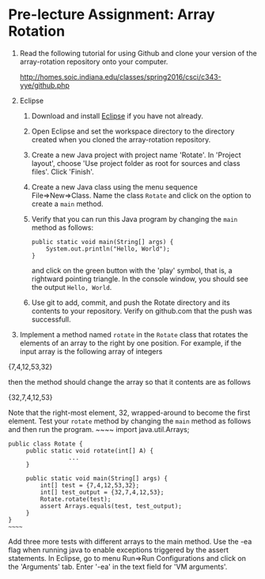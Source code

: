 # Pre-lecture Assignment: Array Rotation

1. Read the following tutorial for using Github and clone your version
   of the array-rotation repository onto your computer.

   http://homes.soic.indiana.edu/classes/spring2016/csci/c343-yye/github.php

2. Eclipse
    1. Download and install [Eclipse](https://eclipse.org/downloads/)
       if you have not already.
    2. Open Eclipse and set the workspace directory to the directory
      created when you cloned the array-rotation repository.
    3. Create a new Java project with project name 'Rotate'.
      In 'Project layout', choose 'Use project folder as root
      for sources and class files'. Click 'Finish'.
    4. Create a new Java class using the menu sequence File=>New=>Class.
      Name the class `Rotate` and click on the option to
      create a `main` method.
    5. Verify that you can run this Java program by changing the `main`
        method as follows:
     
        ~~~~
        public static void main(String[] args) {
            System.out.println("Hello, World");
        }
        ~~~~
        
        and click on the green button with the 'play' symbol, that is, a
        rightward pointing triangle. In the console window, you should
        see the output `Hello, World`.
   6. Use git to add, commit, and push the Rotate directory and its contents
     to your repository. Verify on github.com that the push was successfull.

3. Implement a method named `rotate` in the `Rotate` class that
rotates the elements of an array to the right by one position.  For
example, if the input array is the following array of integers

  {7,4,12,53,32}

then the method should change the array so that it contents are as follows

  {32,7,4,12,53}

Note that the right-most element, 32, wrapped-around to become the
first element. Test your `rotate` method by changing the `main` method
as follows and then run the program.
    ~~~~
    import java.util.Arrays;

    public class Rotate {
         public static void rotate(int[] A) {
                     ...
         }

         public static void main(String[] args) {
             int[] test = {7,4,12,53,32};
             int[] test_output = {32,7,4,12,53};
             Rotate.rotate(test);
             assert Arrays.equals(test, test_output);
         }
    }
    ~~~~
    
Add three more tests with different arrays to the main method.  Use
the -ea flag when running java to enable exceptions triggered by the
assert statements.  In Eclipse, go to menu Run=>Run Configurations and
click on the 'Arguments' tab. Enter '-ea' in the text field for 'VM
arguments'.


